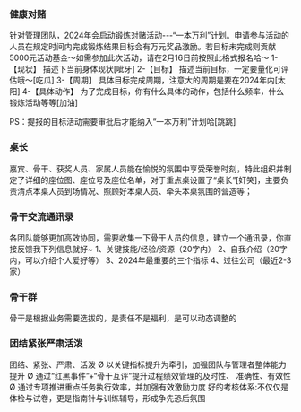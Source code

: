 ### 健康对赌
针对管理团队，2024年会启动锻炼对赌活动---“一本万利”计划。申请参与活动的人员在规定时间内完成锻炼结果目标会有万元奖品激励。若目标未完成则贡献5000元活动基金～如需参加此次活动，请在2月16日前按照此格式报名哈～
1-【现状】
描述下当前身体现状[呲牙]
2-【目标】
描述当前目标，一定要量化可评估哦～[吃瓜]
3-【周期】
具体目标完成周期，注意大的周期是要在2024年内[太阳]
4-【具体动作】
为了完成目标，你有什么具体的动作，包括什么频率，什么锻炼活动等等[加油]

PS：提报的目标活动需要审批后才能纳入“一本万利”计划哈[跳跳]

### 桌长
嘉宾、骨干、获奖人员、家属人员能在愉悦的氛围中享受荣誉时刻，特此组织并制定了详细的座位图、座位号及座位名单，对于重点桌设置了“桌长”[奸笑]，主要负责清点本桌人员到场情况、照顾好本桌人员、牵头本桌氛围的营造等；


### 骨干交流通讯录
各团队能够更加高效协同，需要收集一下骨干人员的信息，建立一个通讯录，你直接反馈我下列信息就好~
1、关键技能/经验/资源（20字内）
2、自我介绍（20字内，可以介绍个人爱好等）
3、2024年最重要的三个指标
4、过往公司（最近2-3家）

### 骨干群
骨干是根据业务需要选拔的，是责任不是福利，是可以动态调整的


### 团结紧张严肃活泼
团结、紧张、严肃、活泼
Ø 以关键指标提升为牵引，加强团队与管理者整体能力提升
Ø 通过“红黑事件”+“骨干互评”提升过程绩效管理的及时性、
准确性、有效性
Ø 通过专项推进重点任务执行效率，并加强有效激励力度
好的考核体系:不仅仅是体检与试卷，更是指南针与训练辅导，形成争先恐后氛围
